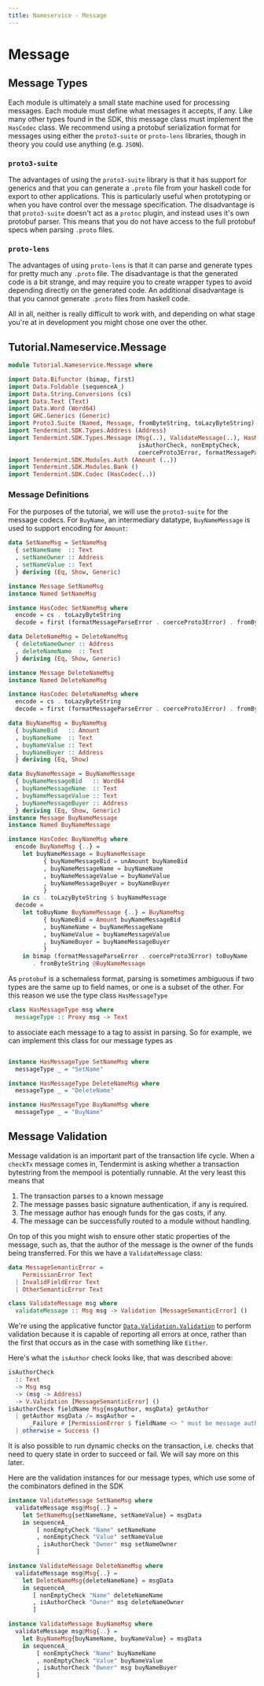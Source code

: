 ```yaml
---
title: Nameservice - Message
---
```


# Message

## Message Types

Each module is ultimately a small state machine used for processing messages. Each module must define what messages it accepts, if any. Like many other types found in the SDK, this message class must implement the `HasCodec` class. We recommend using a protobuf serialization format for messages using either the `proto3-suite` or `proto-lens` libraries, though in theory you could use anything (e.g. `JSON`).

### `proto3-suite`
The advantages of using the `proto3-suite` library is that it has support for generics and that you can generate a `.proto` file from your haskell code for export to other applications. This is particularly useful when prototyping or when you have control over the message specification.
The disadvantage is that `proto3-suite` doesn't act as a `protoc` plugin, and instead uses it's own protobuf parser. This means that you do not have access to the full protobuf specs when parsing `.proto` files.

### `proto-lens`
The advantages of using `proto-lens` is that it can parse and generate types for pretty much any `.proto` file.
The disadvantage is that the generated code is a bit strange, and may require you to create wrapper types to avoid depending directly on the generated code. An additional disadvantage is that you cannot generate `.proto` files from haskell code.

All in all, neither is really difficult to work with, and depending on what stage you're at in development you might chose one over the other.

## Tutorial.Nameservice.Message

~~~ haskell
module Tutorial.Nameservice.Message where

import Data.Bifunctor (bimap, first)
import Data.Foldable (sequenceA_)
import Data.String.Conversions (cs)
import Data.Text (Text)
import Data.Word (Word64)
import GHC.Generics (Generic)
import Proto3.Suite (Named, Message, fromByteString, toLazyByteString)
import Tendermint.SDK.Types.Address (Address)
import Tendermint.SDK.Types.Message (Msg(..), ValidateMessage(..), HasMessageType(..),
                                     isAuthorCheck, nonEmptyCheck,
                                     coerceProto3Error, formatMessageParseError)
import Tendermint.SDK.Modules.Auth (Amount (..))
import Tendermint.SDK.Modules.Bank ()
import Tendermint.SDK.Codec (HasCodec(..))
~~~

### Message Definitions

For the purposes of the tutorial, we will use the `proto3-suite` for the message codecs. For `BuyName`, an intermediary datatype, `BuyNameMessage` is used to support encoding for `Amount`:


~~~ haskell
data SetNameMsg = SetNameMsg
  { setNameName  :: Text
  , setNameOwner :: Address
  , setNameValue :: Text
  } deriving (Eq, Show, Generic)

instance Message SetNameMsg
instance Named SetNameMsg

instance HasCodec SetNameMsg where
  encode = cs . toLazyByteString
  decode = first (formatMessageParseError . coerceProto3Error) . fromByteString

data DeleteNameMsg = DeleteNameMsg
  { deleteNameOwner :: Address
  , deleteNameName  :: Text
  } deriving (Eq, Show, Generic)

instance Message DeleteNameMsg
instance Named DeleteNameMsg

instance HasCodec DeleteNameMsg where
  encode = cs . toLazyByteString
  decode = first (formatMessageParseError . coerceProto3Error) . fromByteString

data BuyNameMsg = BuyNameMsg
  { buyNameBid   :: Amount
  , buyNameName  :: Text
  , buyNameValue :: Text
  , buyNameBuyer :: Address
  } deriving (Eq, Show)

data BuyNameMessage = BuyNameMessage
  { buyNameMessageBid   :: Word64
  , buyNameMessageName  :: Text
  , buyNameMessageValue :: Text
  , buyNameMessageBuyer :: Address
  } deriving (Eq, Show, Generic)
instance Message BuyNameMessage
instance Named BuyNameMessage

instance HasCodec BuyNameMsg where
  encode BuyNameMsg {..} =
    let buyNameMessage = BuyNameMessage
          { buyNameMessageBid = unAmount buyNameBid
          , buyNameMessageName = buyNameName
          , buyNameMessageValue = buyNameValue
          , buyNameMessageBuyer = buyNameBuyer
          }
    in cs . toLazyByteString $ buyNameMessage
  decode =
    let toBuyName BuyNameMessage {..} = BuyNameMsg
          { buyNameBid = Amount buyNameMessageBid
          , buyNameName = buyNameMessageName
          , buyNameValue = buyNameMessageValue
          , buyNameBuyer = buyNameMessageBuyer
          }
    in bimap (formatMessageParseError . coerceProto3Error) toBuyName
       . fromByteString @BuyNameMessage
~~~

As `protobuf` is a schemaless format, parsing is sometimes ambiguous if two types are the same up to field names, or one is a subset of the other. For this reason we use the type class `HasMessageType`

~~~ haskell ignore
class HasMessageType msg where
  messageType :: Proxy msg -> Text
~~~

to associate each message to a tag to assist in parsing. So for example, we can implement this class for our message types as

~~~ haskell

instance HasMessageType SetNameMsg where
  messageType _ = "SetName"

instance HasMessageType DeleteNameMsg where
  messageType _ = "DeleteName"

instance HasMessageType BuyNameMsg where
  messageType _ = "BuyName"
~~~


## Message Validation

Message validation is an important part of the transaction life cycle. When a `checkTx` message comes in, Tendermint is asking whether a transaction bytestring from the mempool is potentially runnable. At the very least this means that

1. The transaction parses to a known message
2. The message passes basic signature authentication, if any is required.
3. The message author has enough funds for the gas costs, if any.
4. The message can be successfully routed to a module without handling.

On top of this you might wish to ensure other static properties of the message, such as, that the author of the message is the owner of the funds being transferred. For this we have a `ValidateMessage` class:

~~~ haskell ignore
data MessageSemanticError =
    PermissionError Text
  | InvalidFieldError Text
  | OtherSemanticError Text

class ValidateMessage msg where
  validateMessage :: Msg msg -> Validation [MessageSemanticError] ()
~~~

We're using the applicative functor [`Data.Validation.Validation`](https://hackage.haskell.org/package/validation-1.1/docs/Data-Validation.html#t:Validation) to perform validation because it is capable of reporting all errors at once, rather than the first that occurs as in the case with something like `Either`.

Here's what the `isAuthor` check looks like, that was described above:

~~~ haskell ignore
isAuthorCheck
  :: Text
  -> Msg msg
  -> (msg -> Address)
  -> V.Validation [MessageSemanticError] ()
isAuthorCheck fieldName Msg{msgAuthor, msgData} getAuthor
  | getAuthor msgData /= msgAuthor =
      _Failure # [PermissionError $ fieldName <> " must be message author."]
  | otherwise = Success ()
~~~

It is also possible to run dynamic checks on the transaction, i.e. checks that need to query state in order to succeed or fail. We will say more on this later.

Here are the validation instances for our message types, which use some of the combinators defined in the SDK

~~~ haskell
instance ValidateMessage SetNameMsg where
  validateMessage msg@Msg{..} =
    let SetNameMsg{setNameName, setNameValue} = msgData
    in sequenceA_
        [ nonEmptyCheck "Name" setNameName
        , nonEmptyCheck "Value" setNameValue
        , isAuthorCheck "Owner" msg setNameOwner
        ]

instance ValidateMessage DeleteNameMsg where
  validateMessage msg@Msg{..} =
    let DeleteNameMsg{deleteNameName} = msgData
    in sequenceA_
       [ nonEmptyCheck "Name" deleteNameName
       , isAuthorCheck "Owner" msg deleteNameOwner
       ]

instance ValidateMessage BuyNameMsg where
  validateMessage msg@Msg{..} =
    let BuyNameMsg{buyNameName, buyNameValue} = msgData
    in sequenceA_
        [ nonEmptyCheck "Name" buyNameName
        , nonEmptyCheck "Value" buyNameValue
        , isAuthorCheck "Owner" msg buyNameBuyer
        ]
~~~
